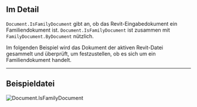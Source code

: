 ## Im Detail
`Document.IsFamilyDocument` gibt an, ob das Revit-Eingabedokument ein Familiendokument ist. `Document.IsFamilyDocument` ist zusammen mit `FamilyDocument.ByDocument` nützlich.

Im folgenden Beispiel wird das Dokument der aktiven Revit-Datei gesammelt und überprüft, um festzustellen, ob es sich um ein Familiendokument handelt.
___
## Beispieldatei

![Document.IsFamilyDocument](./Revit.Application.Document.IsFamilyDocument_img.jpg)
